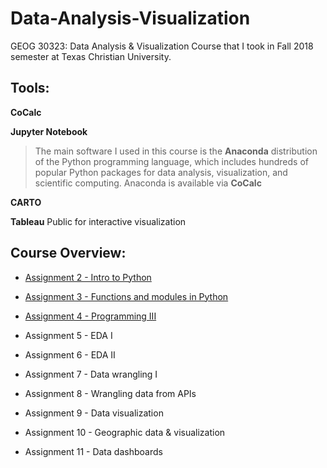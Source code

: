 # Data-Analysis-Visualization
GEOG 30323: Data Analysis &amp; Visualization Course that I took in Fall 2018 semester at Texas Christian University.

## Tools:

**CoCalc**

**Jupyter Notebook**

 >The main software I used in this course is the  **Anaconda** distribution of the Python programming language, which includes hundreds of popular Python packages for data
analysis, visualization, and scientific computing. Anaconda is available via **CoCalc**

**CARTO**

**Tableau** Public for interactive visualization



## Course Overview:


* [Assignment 2 - Intro to Python](https://github.com/JonathanMoreno14/Data-Analysis-Visualization/tree/master/Course-Materials/Lab-Assignments/Lab1)

* [Assignment 3 - Functions and modules in Python](https://github.com/JonathanMoreno14/Data-Analysis-Visualization/tree/master/Course-Materials/Lab-Assignments/Lab2)

* [Assignment 4 - Programming III](https://github.com/JonathanMoreno14/Data-Analysis-Visualization/tree/master/Course-Materials/Lab-Assignments/Lab3)

* Assignment 5 - EDA I

* Assignment 6 - EDA II

* Assignment 7 - Data wrangling I

* Assignment 8 - Wrangling data from APIs

* Assignment 9 - Data visualization

* Assignment 10 - Geographic data & visualization

* Assignment 11 - Data dashboards
